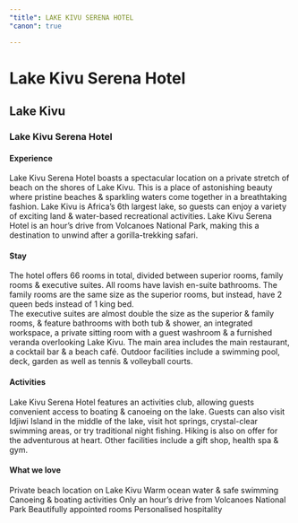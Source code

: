 ```yaml
---
"title": LAKE KIVU SERENA HOTEL
"canon": true

---
```


# Lake Kivu Serena Hotel
## Lake Kivu
### Lake Kivu Serena Hotel

#### Experience
Lake Kivu Serena Hotel boasts a spectacular location on a private stretch of beach on the shores of Lake Kivu.  This is a place of astonishing beauty where pristine beaches &amp; sparkling waters come together in a breathtaking fashion.
Lake Kivu is Africa’s 6th largest lake, so guests can enjoy a variety of exciting land &amp; water-based recreational activities. 
Lake Kivu Serena Hotel is an hour’s drive from Volcanoes National Park, making this a destination to unwind after a gorilla-trekking safari.

#### Stay
The hotel offers 66 rooms in total, divided between superior rooms, family rooms &amp; executive suites.  All rooms have lavish en-suite bathrooms.  The family rooms are the same size as the superior rooms, but instead, have 2 queen beds instead of 1 king bed.  
The executive suites are almost double the size as the superior &amp; family rooms, &amp; feature bathrooms with both tub &amp; shower, an integrated workspace, a private sitting room with a guest washroom &amp; a furnished veranda overlooking Lake Kivu.
The main area includes the main restaurant, a cocktail bar &amp; a beach café.  Outdoor facilities include a swimming pool, deck, garden as well as tennis &amp; volleyball courts.

#### Activities
Lake Kivu Serena Hotel features an activities club, allowing guests convenient access to boating &amp; canoeing on the lake.  Guests can also visit Idjiwi Island in the middle of the lake, visit hot springs, crystal-clear swimming areas, or try traditional night fishing.  Hiking is also on offer for the adventurous at heart.
Other facilities include a gift shop, health spa &amp; gym.


#### What we love
Private beach location on Lake Kivu
Warm ocean water &amp; safe swimming
Canoeing &amp; boating activities
Only an hour’s drive from Volcanoes National Park
Beautifully appointed rooms
Personalised hospitality